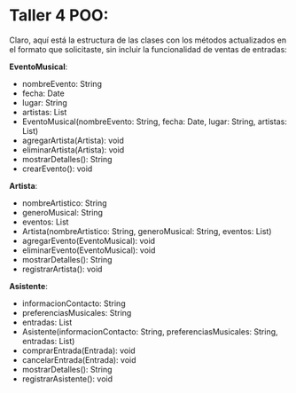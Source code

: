 # Taller 4 POO:

Claro, aquí está la estructura de las clases con los métodos actualizados en el formato que solicitaste, sin incluir la funcionalidad de ventas de entradas:

**EventoMusical**:
- nombreEvento: String
- fecha: Date
- lugar: String
- artistas: List<Artista>
- EventoMusical(nombreEvento: String, fecha: Date, lugar: String, artistas: List<Artista>)
- agregarArtista(Artista): void
- eliminarArtista(Artista): void
- mostrarDetalles(): String
- crearEvento(): void

**Artista**:
- nombreArtistico: String
- generoMusical: String
- eventos: List<EventoMusical>
- Artista(nombreArtistico: String, generoMusical: String, eventos: List<EventoMusical>)
- agregarEvento(EventoMusical): void
- eliminarEvento(EventoMusical): void
- mostrarDetalles(): String
- registrarArtista(): void

**Asistente**:
- informacionContacto: String
- preferenciasMusicales: String
- entradas: List<Entrada>
- Asistente(informacionContacto: String, preferenciasMusicales: String, entradas: List<Entrada>)
- comprarEntrada(Entrada): void
- cancelarEntrada(Entrada): void
- mostrarDetalles(): String
- registrarAsistente(): void